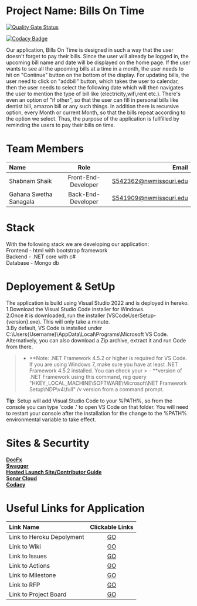 # Project Name:  Bills On Time

[![Quality Gate Status](https://sonarcloud.io/api/project_badges/measure?project=ShabnamShaikk_billsOnTime&metric=alert_status)](https://sonarcloud.io/summary/new_code?id=ShabnamShaikk_billsOnTime)


[![Codacy Badge](https://app.codacy.com/project/badge/Grade/bba298a1b2834699a3a74301fd7a80d9)](https://www.codacy.com/gh/ShabnamShaikk/billsOnTime/dashboard?utm_source=github.com&amp;utm_medium=referral&amp;utm_content=ShabnamShaikk/billsOnTime&amp;utm_campaign=Badge_Grade)

Our application, Bills On Time is designed in such a way that the user doesn't forget to pay their bills. Since the user will already be logged in, the upcoming bill name and date will be displayed on the home page. If the user wants to see all the upcoming bills at a time in a month, the user needs to hit on "Continue" button on the bottom of the display. For updating bills, the user need to click on "addbill" button, which takes the user to calendar, then the user needs to select the following date which will then navigates the user to mention the type of bill like (electricity,wifi,rent etc.). There's even an option of "if other", so that the user can fill in personal bills like dentist bill, amazon bill or any such things. In addition there is recursive option, every Month or current Month, so that the bills repeat according to the option we select. Thus, the purpose of the application is fullfilled by reminding the users to pay their bills on time.
# Team Members 

|  Name     | Role | Email     |
| :---        |    :----:   |          ---: |
| Shabnam Shaik     | Front-End-Developer       | S542362@nwmissouri.edu   |
| Gahana Swetha Sanagala | Back-End-Developer        | S541909@nwmissouri.edu      |

#  Stack
With the following stack we are developing our application:</br>
Frontend - html with bootstrap framework</br>
Backend - .NET core with c#</br>
Database - Mongo db</br>

# Deployement & SetUp
The application is build using Visual Studio 2022 and is deployed in hereko. </br>
1.Download the Visual Studio Code installer for Windows.</br>
2.Once it is downloaded, run the installer (VSCodeUserSetup-{version}.exe). This will only take a minute.</br>
3.By default, VS Code is installed under C:\Users\{Username}\AppData\Local\Programs\Microsoft VS Code.</br>
Alternatively, you can also download a Zip archive, extract it and run Code from there.</br>

> - **Note: .NET Framework 4.5.2 or higher is required for VS Code. If you are using Windows 7, make sure you have at least .NET Framework 4.5.2 installed. You can check your > - **version of .NET Framework using this command, reg query "HKEY_LOCAL_MACHINE\SOFTWARE\Microsoft\NET Framework Setup\NDP\v4\full" /v version from a command prompt.

**Tip**: Setup will add Visual Studio Code to your %PATH%, so from the console you can type 'code .' to open VS Code on that folder. You will need to restart your console after the installation for the change to the %PATH% environmental variable to take effect.



# Sites & Securtity
**[DocFx](https://shabnamshaikk.github.io/billsontime-doc/)</br>**
**[Swagger](https://github.com/ShabnamShaikk/swagger-billsontime)</br>**
**[Hosted Launch Site/Contributor Guide](https://swetha34.github.io/bills-on-time-doc/)</br>**
**[Sonar Cloud](https://sonarcloud.io/project/overview?id=ShabnamShaikk_billsOnTime)</br>**
**[Codacy](https://app.codacy.com/gh/ShabnamShaikk/billsOnTime/dashboard)</br>**

# Useful Links for Application
|  **Link Name**     | **Clickable Links** | 
| :---        |    :----:   |   
|Link to Heroku Depolyment    | [GO](https://billsontimeapp.herokuapp.com/)    | 
| Link to Wiki |[GO](https://github.com/ShabnamShaikk/billsOnTime/wiki) |
|Link to Issues| [GO](https://github.com/ShabnamShaikk/billsOnTime/issues) |
|Link to Actions| [GO](https://github.com/ShabnamShaikk/billsOnTime/actions) |
|Link to Milestone| [GO](https://github.com/ShabnamShaikk/billsOnTime/milestones) |
|Link to RFP| [GO](https://github.com/ShabnamShaikk/billsOnTime/blob/main/rfp.md) |
|Link to Project Board| [GO](https://github.com/ShabnamShaikk/billsOnTime/projects/1) |


  
